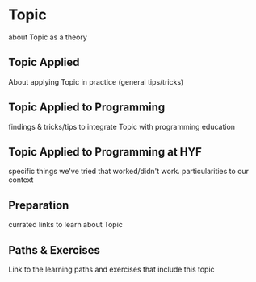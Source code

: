 # Topic

about Topic as a theory

## Topic Applied

About applying Topic in practice (general tips/tricks)

## Topic Applied to Programming

findings & tricks/tips to integrate Topic with programming education

## Topic Applied to Programming at HYF

specific things we've tried that worked/didn't work. particularities to our context

## Preparation

currated links to learn about Topic

## Paths & Exercises

Link to the learning paths and exercises that include this topic
